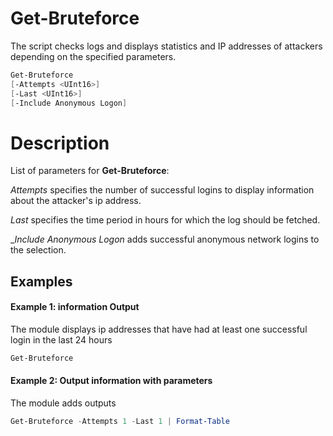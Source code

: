 # Get-Bruteforce

The script checks logs and displays statistics and IP addresses of attackers depending on the specified parameters.

``` Powershell
Get-Bruteforce
[-Attempts <UInt16>]
[-Last <UInt16>]
[-Include Anonymous Logon]
```

# Description

List of parameters for **Get-Bruteforce**:

_Attempts_ specifies the number of successful logins to display information about the attacker's ip address.

_Last_ specifies the time period in hours for which the log should be fetched.

__Include Anonymous Logon_ adds successful anonymous network logins to the selection.

## Examples

#### Example 1: information Output
The module displays ip addresses that have had at least one successful login in the last 24 hours

``` Powershell
Get-Bruteforce
````

#### Example 2: Output information with parameters

The module adds outputs

``` Powershell
Get-Bruteforce -Attempts 1 -Last 1 | Format-Table
````
